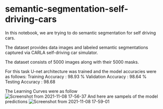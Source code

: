 # semantic-segmentation-self-driving-cars

In this notebook, we are trying to do semantic segmentation for self driving cars.

The dataset provides data images and labeled semantic segmentations captured via CARLA self-driving car simulator.

The dataset consists of 5000 images along with their 5000 masks.

For this task U-net architecture was trained and the model accuracies were as follows:
      Training Accuracy : 98.93 %
      Validation Accuracy : 98.64 %
      Testing Accuracy : 98.68


The Learning Curves were as follow
![Screenshot from 2021-11-08 17-56-37](https://user-images.githubusercontent.com/87881560/140774946-f6b1cf37-2bff-4875-9fbd-1b0ba469aaba.png)
And here are sampels of the model predictions
![Screenshot from 2021-11-08 17-59-01](https://user-images.githubusercontent.com/87881560/140775256-a3c1de71-072e-480f-84ee-bfc1f4fca338.png)

